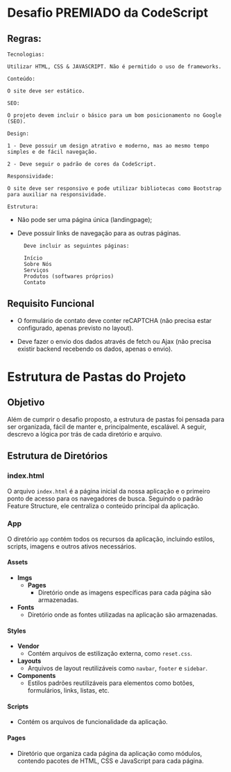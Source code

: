 # Desafio PREMIADO da CodeScript
## Regras:

`Tecnologias:` 

    Utilizar HTML, CSS & JAVASCRIPT. Não é permitido o uso de frameworks.

`Conteúdo:` 

    O site deve ser estático.

`SEO:`
    
    O projeto devem incluir o básico para um bom posicionamento no Google (SEO).

`Design:` 
    
    1 - Deve possuir um design atrativo e moderno, mas ao mesmo tempo simples e de fácil navegação.

    2 - Deve seguir o padrão de cores da CodeScript.

`Responsividade:`

    O site deve ser responsivo e pode utilizar bibliotecas como Bootstrap para auxiliar na responsividade.

`Estrutura:`
- Não pode ser uma página única (landingpage);     
- Deve possuir links de navegação para as outras páginas.

        Deve incluir as seguintes páginas:

        Início
        Sobre Nós
        Serviços
        Produtos (softwares próprios)
        Contato

## Requisito Funcional

- O formulário de contato deve conter reCAPTCHA (não precisa estar configurado, apenas previsto no layout).

- Deve fazer o envio dos dados através de fetch ou Ajax (não precisa existir backend recebendo os dados, apenas o envio).

# Estrutura de Pastas do Projeto

## Objetivo

Além de cumprir o desafio proposto, a estrutura de pastas foi pensada para ser organizada, fácil de manter e, principalmente, escalável. A seguir, descrevo a lógica por trás de cada diretório e arquivo.

## Estrutura de Diretórios

### index.html

O arquivo `index.html` é a página inicial da nossa aplicação e o primeiro ponto de acesso para os navegadores de busca. Seguindo o padrão Feature Structure, ele centraliza o conteúdo principal da aplicação.

### App

O diretório `app` contém todos os recursos da aplicação, incluindo estilos, scripts, imagens e outros ativos necessários.

#### Assets

- **Imgs**
  - **Pages**
    - Diretório onde as imagens específicas para cada página são armazenadas.
- **Fonts**
  - Diretório onde as fontes utilizadas na aplicação são armazenadas.

#### Styles

- **Vendor**
  - Contém arquivos de estilização externa, como `reset.css`.
- **Layouts**
  - Arquivos de layout reutilizáveis como `navbar`, `footer` e `sidebar`.
- **Components**
  - Estilos padrões reutilizáveis para elementos como botões, formulários, links, listas, etc.

#### Scripts

- Contém os arquivos de funcionalidade da aplicação.

#### Pages

- Diretório que organiza cada página da aplicação como módulos, contendo pacotes de HTML, CSS e JavaScript para cada página.
